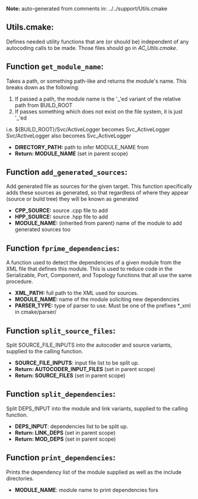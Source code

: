 **Note:** auto-generated from comments in: ../../support/Utils.cmake

## Utils.cmake:

Defines needed utility functions that are (or should be) independent of any autocoding calls to
be made. Those files should go in *AC_Utils.cmake*.


## Function `get_module_name`:

Takes a path, or something path-like and returns the module's name. This breaks down as the
following:

 1. If passed a path, the module name is the '_'ed variant of the relative path from BUILD_ROOT
 2. If passes something which does not exist on the file system, it is just '_'ed

i.e. ${BUILD_ROOT}/Svc/ActiveLogger becomes Svc_ActiveLogger
     Svc/ActiveLogger also becomes Svc_ActiveLogger

- **DIRECTORY_PATH:** path to infer MODULE_NAME from
- **Return: MODULE_NAME** (set in parent scope)


## Function `add_generated_sources`:

Add generated file as sources for the given target. This function specifically adds
these sources as generated, so that regardless of where they appear (source or build tree)
they will be known as generated

- **CPP_SOURCE:** source .cpp file to add
- **HPP_SOURCE:** source .hpp file to add
- **MODULE_NAME:** (inherited from parent) name of the module to add generated sources too


## Function `fprime_dependencies`:

A function used to detect the dependencies of a given module from the XML file that
defines this module. This is used to reduce code in the Serializable, Port, Component,
and Topology functions that all use the same procedure.

- **XML_PATH:** full path to the XML used for sources.
- **MODULE_NAME:** name of the module soliciting new dependencies
- **PARSER_TYPE:** type of parser to use. Must be one of the prefixes *_xml in cmake/parser/


## Function `split_source_files`:

Split SOURCE_FILE_INPUTS into the autocoder and source variants, supplied to the calling function.

- **SOURCE_FILE_INPUTS**: input file list to be split up.
- **Return: AUTOCODER_INPUT_FILES** (set in parent scope)
- **Return: SOURCE_FILES** (set in parent scope)


## Function `split_dependencies`:

Split DEPS_INPUT into the module and link variants, supplied to the calling function.

- **DEPS_INPUT**: dependencies list to be split up.
- **Return: LINK_DEPS** (set in parent scope)
- **Return: MOD_DEPS** (set in parent scope)


## Function `print_dependencies`:

Prints the dependency list of the module supplied as well as the include directories.

- **MODULE_NAME**: module name to print dependencies fors


